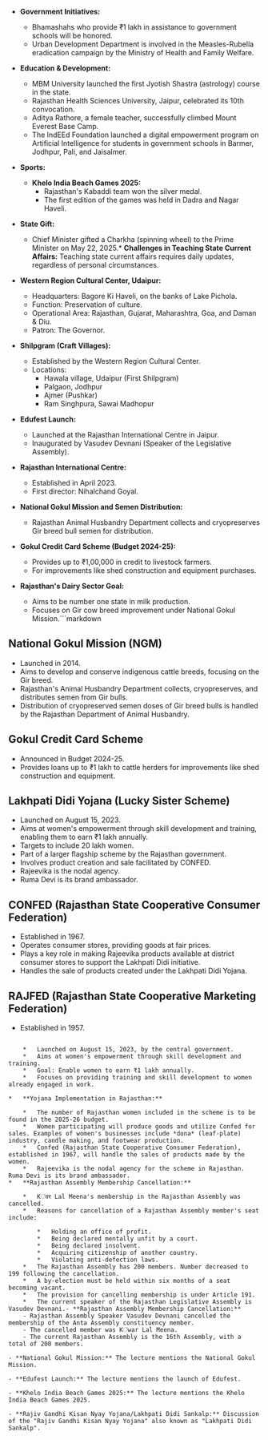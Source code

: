 *   **Government Initiatives:**

    *   Bhamashahs who provide ₹1 lakh in assistance to government schools will be honored.
    *   Urban Development Department is involved in the Measles-Rubella eradication campaign by the Ministry of Health and Family Welfare.
*   **Education & Development:**

    *   MBM University launched the first Jyotish Shastra (astrology) course in the state.
    *   Rajasthan Health Sciences University, Jaipur, celebrated its 10th convocation.
    *   Aditya Rathore, a female teacher, successfully climbed Mount Everest Base Camp.
    *   The IndEEd Foundation launched a digital empowerment program on Artificial Intelligence for students in government schools in Barmer, Jodhpur, Pali, and Jaisalmer.
*   **Sports:**

    *   **Khelo India Beach Games 2025:**
        *   Rajasthan's Kabaddi team won the silver medal.
        *   The first edition of the games was held in Dadra and Nagar Haveli.
*   **State Gift:**

    *   Chief Minister gifted a Charkha (spinning wheel) to the Prime Minister on May 22, 2025.* **Challenges in Teaching State Current Affairs:** Teaching state current affairs requires daily updates, regardless of personal circumstances.

*   **Western Region Cultural Center, Udaipur:**
    *   Headquarters: Bagore Ki Haveli, on the banks of Lake Pichola.
    *   Function: Preservation of culture.
    *   Operational Area: Rajasthan, Gujarat, Maharashtra, Goa, and Daman & Diu.
    *   Patron: The Governor.

*   **Shilpgram (Craft Villages):**
    *   Established by the Western Region Cultural Center.
    *   Locations:
        *   Hawala village, Udaipur (First Shilpgram)
        *   Palgaon, Jodhpur
        *   Ajmer (Pushkar)
        *   Ram Singhpura, Sawai Madhopur

*   **Edufest Launch:**
    *   Launched at the Rajasthan International Centre in Jaipur.
    *   Inaugurated by Vasudev Devnani (Speaker of the Legislative Assembly).

*   **Rajasthan International Centre:**
    *   Established in April 2023.
    *   First director: Nihalchand Goyal.

*   **National Gokul Mission and Semen Distribution:**
    *   Rajasthan Animal Husbandry Department collects and cryopreserves Gir breed bull semen for distribution.

*   **Gokul Credit Card Scheme (Budget 2024-25):**
    *   Provides up to ₹1,00,000 in credit to livestock farmers.
    *   For improvements like shed construction and equipment purchases.

*   **Rajasthan's Dairy Sector Goal:**
    *   Aims to be number one state in milk production.
    *   Focuses on Gir cow breed improvement under National Gokul Mission.```markdown
## National Gokul Mission (NGM)

*   Launched in 2014.
*   Aims to develop and conserve indigenous cattle breeds, focusing on the Gir breed.
*   Rajasthan's Animal Husbandry Department collects, cryopreserves, and distributes semen from Gir bulls.
*   Distribution of cryopreserved semen doses of Gir breed bulls is handled by the Rajasthan Department of Animal Husbandry.

## Gokul Credit Card Scheme

*   Announced in Budget 2024-25.
*   Provides loans up to ₹1 lakh to cattle herders for improvements like shed construction and equipment.

## Lakhpati Didi Yojana (Lucky Sister Scheme)

*   Launched on August 15, 2023.
*   Aims at women's empowerment through skill development and training, enabling them to earn ₹1 lakh annually.
*   Targets to include 20 lakh women.
*   Part of a larger flagship scheme by the Rajasthan government.
*   Involves product creation and sale facilitated by CONFED.
*   Rajeevika is the nodal agency.
*   Ruma Devi is its brand ambassador.

## CONFED (Rajasthan State Cooperative Consumer Federation)

*   Established in 1967.
*   Operates consumer stores, providing goods at fair prices.
*   Plays a key role in making Rajeevika products available at district consumer stores to support the Lakhpati Didi initiative.
*   Handles the sale of products created under the Lakhpati Didi Yojana.

## RAJFED (Rajasthan State Cooperative Marketing Federation)

*   Established in 1957.
```*   **Lakhpati Didi Yojana (Lakshmi Didi Scheme):**

    *   Launched on August 15, 2023, by the central government.
    *   Aims at women's empowerment through skill development and training.
    *   Goal: Enable women to earn ₹1 lakh annually.
    *   Focuses on providing training and skill development to women already engaged in work.

*   **Yojana Implementation in Rajasthan:**

    *   The number of Rajasthan women included in the scheme is to be found in the 2025-26 budget.
    *   Women participating will produce goods and utilize Confed for sales. Examples of women's businesses include *dona* (leaf-plate) industry, candle making, and footwear production.
    *   Confed (Rajasthan State Cooperative Consumer Federation), established in 1967, will handle the sales of products made by the women.
    *   Rajeevika is the nodal agency for the scheme in Rajasthan. Ruma Devi is its brand ambassador.
*   **Rajasthan Assembly Membership Cancellation:**

    *   Kंवर Lal Meena's membership in the Rajasthan Assembly was cancelled.
    *   Reasons for cancellation of a Rajasthan Assembly member's seat include:

        *   Holding an office of profit.
        *   Being declared mentally unfit by a court.
        *   Being declared insolvent.
        *   Acquiring citizenship of another country.
        *   Violating anti-defection laws.
    *   The Rajasthan Assembly has 200 members. Number decreased to 199 following the cancellation.
    *   A by-election must be held within six months of a seat becoming vacant.
    *   The provision for cancelling membership is under Article 191.
    *   The current speaker of the Rajasthan Legislative Assembly is Vasudev Devnani.- **Rajasthan Assembly Membership Cancellation:**
    - Rajasthan Assembly Speaker Vasudev Devnani cancelled the membership of the Anta Assembly constituency member.
    - The cancelled member was Kंwar Lal Meena.
    - The current Rajasthan Assembly is the 16th Assembly, with a total of 200 members.

- **National Gokul Mission:** The lecture mentions the National Gokul Mission.

- **Edufest Launch:** The lecture mentions the launch of Edufest.

- **Khelo India Beach Games 2025:** The lecture mentions the Khelo India Beach Games 2025.

- **Rajiv Gandhi Kisan Nyay Yojana/Lakhpati Didi Sankalp:** Discussion of the "Rajiv Gandhi Kisan Nyay Yojana" also known as "Lakhpati Didi Sankalp".